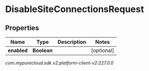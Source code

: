 # DisableSiteConnectionsRequest


## Properties

| Name | Type | Description | Notes |
| ------------ | ------------- | ------------- | ------------- |
| **enabled** | **Boolean** |  |  [optional] |




_com.mypurecloud.sdk.v2:platform-client-v2:227.0.0_
